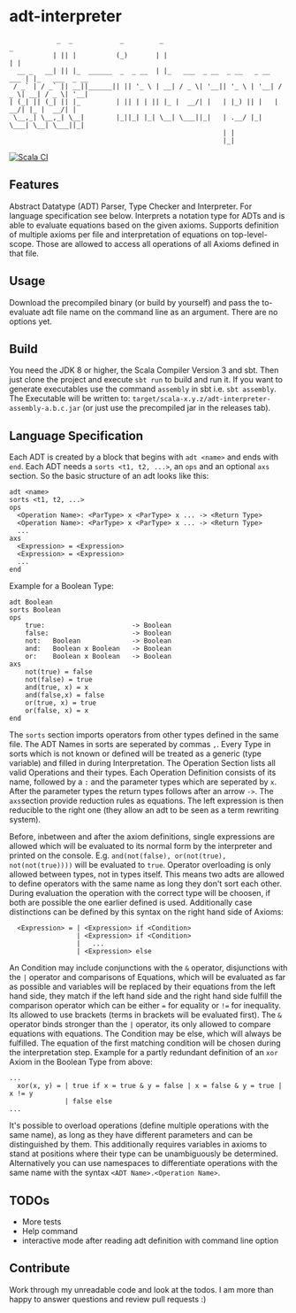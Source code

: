 
# adt-interpreter
```
            _  _            _         _                                   _               
           | || |          (_)       | |                                 | |              
  __ _   __| || |_  ______  _  _ __  | |_   ___  _ __  _ __   _ __   ___ | |_   ___  _ __ 
 / _` | / _` || __||______|| || '_ \ | __| / _ \| '__|| '_ \ | '__| / _ \| __| / _ \| '__|
| (_| || (_| || |_         | || | | || |_ |  __/| |   | |_) || |   |  __/| |_ |  __/| |   
 \__,_| \__,_| \__|        |_||_| |_| \__| \___||_|   | .__/ |_|    \___| \__| \___||_|   
                                                      | |                                 
                                                      |_|                                 
```
[![Scala CI](https://github.com/Frobeniusnorm/adt-interpreter/actions/workflows/scala.yml/badge.svg?branch=main)](https://github.com/Frobeniusnorm/adt-interpreter/actions/workflows/scala.yml)
## Features
Abstract Datatype (ADT) Parser, Type Checker and Interpreter. For language specification see below.
Interprets a notation type for ADTs and is able to evaluate equations based on the given axioms.
Supports definition of multiple axioms per file and interpretation of 
equations on top-level-scope. Those are allowed to access all operations of all Axioms
defined in that file.

## Usage
Download the precompiled binary (or build by yourself) and pass the to-evaluate adt file name on the command line as an argument. There are no options yet.

## Build
You need the JDK 8 or higher, the Scala Compiler Version 3 and sbt. Then just clone the project and execute `sbt run` to build and run it.
If you want to generate executables use the command `assembly` in sbt i.e. `sbt assembly`.
The Executable will be written to: 
`target/scala-x.y.z/adt-interpreter-assembly-a.b.c.jar` (or just use the precompiled jar in the releases tab).

## Language Specification
Each ADT is created by a block that begins with `adt <name>` and ends with `end`.
Each ADT needs a `sorts <t1, t2, ...>`, an `ops` and an optional `axs` section.
So the basic structure of an adt looks like this:
``` 
adt <name>
sorts <t1, t2, ...>
ops
  <Operation Name>: <ParType> x <ParType> x ... -> <Return Type>
  <Operation Name>: <ParType> x <ParType> x ... -> <Return Type>
  ...
axs
  <Expression> = <Expression>
  <Expression> = <Expression>
  ...
end
```
Example for a Boolean Type:
```
adt Boolean
sorts Boolean
ops
    true:                      -> Boolean
    false:                     -> Boolean
    not:   Boolean             -> Boolean
    and:   Boolean x Boolean   -> Boolean
    or:    Boolean x Boolean   -> Boolean
axs
    not(true) = false
    not(false) = true
    and(true, x) = x
    and(false,x) = false
    or(true, x) = true
    or(false, x) = x
end
```
The ``sorts`` section imports operators from other types defined in the same file. The ADT Names in sorts are seperated by commas `,`.
Every Type in sorts which is not known or defined will be treated as a generic (type variable) and filled in during Interpretation.
The Operation Section lists all valid Operations and their types. Each Operation Definition consists of its name, followed by a `:` and the parameter types which are seperated by ` x `. After the parameter types the return types follows after an arrow `->`.
The ``axs``section provide reduction rules as equations. The left expression is then reducible to the right one (they allow an adt to be seen as a term rewriting system). 

Before, inbetween and after the axiom definitions, single expressions are allowed which will be evaluated to its normal form by the interpreter and printed on the console.
E.g. ``and(not(false), or(not(true), not(not(true))))`` will be evaluated to ``true``.
Operator overloading is only allowed between types, not in types itself. This means two adts are allowed to define operators with the same name as long they don't sort each other. During evaluation the operation with the correct type will be choosen, if both are possible the one earlier defined is used. Additionally case distinctions can be defined by this syntax on the right hand side of Axioms:
```
  <Expression> = | <Expression> if <Condition>
                 | <Expression> if <Condition>
                 |   ...
                 | <Expression> else
```
An Condition may include conjunctions with the `&` operator, disjunctions with the `|` operator and comparisons of Equations, which will be evaluated as far as possible and variables will be replaced by their equations from the left hand side, they match if the left hand side and the right hand side fulfill the comparison operator which can be either `=` for equality or `!=` for inequality. Its allowed to use brackets (terms in brackets will be evaluated first). The `&` operator binds stronger than the `|` operator, its only allowed to compare equations with equations.
The Condition may be else, which will always be fulfilled. The equation of the first matching condition will be chosen during the interpretation step.
Example for a partly redundant definition of an `xor` Axiom in the Boolean Type from above:
```
...
  xor(x, y) = | true if x = true & y = false | x = false & y = true | x != y
              | false else
...
```
It's possible to overload operations (define multiple operations with the same name), as long as they have different parameters and can be distinguished by them. This additionally requires variables in axioms to stand at positions where their type can be unambiguously be determined. Alternatively you can use namespaces
to differentiate operations with the same name with the syntax `<ADT Name>.<Operation Name>`.

## TODOs
 - More tests
 - Help command
 - interactive mode after reading adt definition with command line option

## Contribute
Work through my unreadable code and look at the todos. I am more than happy to answer questions and review pull requests :)
